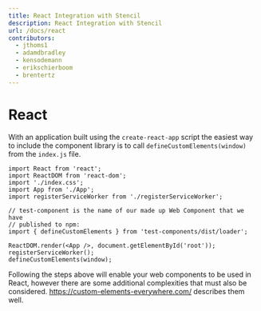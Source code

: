 ```yaml
---
title: React Integration with Stencil
description: React Integration with Stencil
url: /docs/react
contributors:
  - jthoms1
  - adamdbradley
  - kensodemann
  - erikschierboom
  - brentertz
---
```

# React

With an application built using the `create-react-app` script the easiest way to include the component library is to call `defineCustomElements(window)` from the `index.js` file.

```tsx
import React from 'react';
import ReactDOM from 'react-dom';
import './index.css';
import App from './App';
import registerServiceWorker from './registerServiceWorker';

// test-component is the name of our made up Web Component that we have
// published to npm:
import { defineCustomElements } from 'test-components/dist/loader';

ReactDOM.render(<App />, document.getElementById('root'));
registerServiceWorker();
defineCustomElements(window);
```

Following the steps above will enable your web components to be used in React, however there are some additional complexities that must also be considered.  https://custom-elements-everywhere.com/ describes them well.
